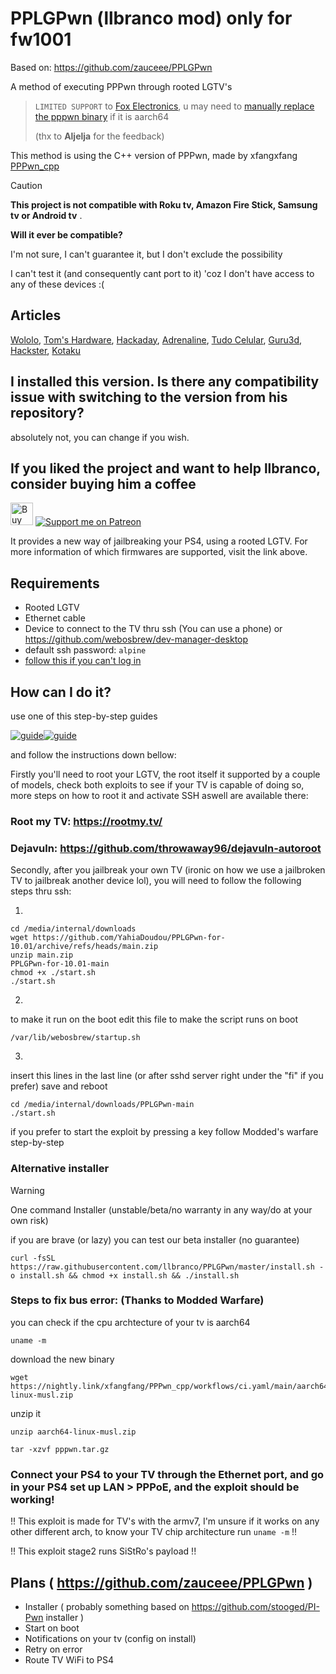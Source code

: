 # PPLGPwn (llbranco mod) only for fw1001
Based on: https://github.com/zauceee/PPLGPwn

A method of executing PPPwn through rooted LGTV's


>`LIMITED SUPPORT` to [Fox Electronics](https://foxelectronics.rs/), u may need to [manually replace the pppwn binary](https://nightly.link/xfangfang/PPPwn_cpp/workflows/ci.yaml/main/aarch64-linux-musl.zip) if it is aarch64
>
> (thx to **Aljelja** for the feedback)

This method is using the C++ version of PPPwn, made by xfangxfang [PPPwn_cpp](https://github.com/xfangfang/PPPwn_cpp)

> [!CAUTION]
> **This project is not compatible with Roku tv, Amazon Fire Stick, Samsung tv or Android tv**
> .
> 
> **Will it ever be compatible?**
> 
> I'm not sure, I can't guarantee it, but I don't exclude the possibility
> 
> I can't test it (and consequently cant port to it) 'coz I don't have access to any of these devices :(
> 

## Articles
[Wololo](https://wololo.net/2024/05/14/pplgpwn-hack-your-ps4-with-your-tv/),
[Tom's Hardware](https://www.tomshardware.com/video-games/playstation/new-playstation-4-jailbreak-accomplished-using-select-lg-smart-tvs-running-webos),
[Hackaday](https://hackaday.com/2024/05/16/you-can-now-jailbreak-a-ps4-with-an-lg-tv/),
[Adrenaline](https://www.adrenaline.com.br/games/tvs-da-lg-com-jailbreak-podem-desbloquear-o-ps4/),
[Tudo Celular](https://www.tudocelular.com/tech/noticias/n221413/lg-tv-jailbreak-desbloqueio-ps4.html),
[Guru3d](https://www.guru3d.com/story/exploiting-lg-smart-tvs-to-jailbreak-playstation-4-a-new-methodology/),
[Hackster](https://www.hackster.io/news/this-hack-is-a-game-changer-9e6cf59f82ed),
[Kotaku](https://kotaku.com/ps4-playstation-4-jailbreak-hack-lg-smart-tv-method-1851485229)



## I installed this version. Is there any compatibility issue with switching to the version from his repository?
absolutely not, you can change if you wish.


## If you liked the project and want to help llbranco, consider buying him a coffee
<a href='https://ko-fi.com/J3J4Y2DQ4' target='_blank'><img height='36' style='border:0px;height:36px;' src='https://storage.ko-fi.com/cdn/kofi2.png?v=3' border='0' alt='Buy Me a Coffee at ko-fi.com' /></a> [![Support me on Patreon](https://img.shields.io/endpoint.svg?url=https%3A%2F%2Fshieldsio-patreon.vercel.app%2Fapi%3Fusername%3Dllbranco%26type%3Dpatrons&style=flat-square)](https://patreon.com/llbranco)

It provides a new way of jailbreaking your PS4, using a rooted LGTV.
For more information of which firmwares are supported, visit the link above.

## Requirements
- Rooted LGTV
- Ethernet cable
- Device to connect to the TV thru ssh (You can use a phone) or https://github.com/webosbrew/dev-manager-desktop
- default ssh password: `alpine`
- [follow this if you can't log in](https://gist.github.com/throwaway96/e811b0f7cc2a705a5a476a8dfa45e09f)


## How can I do it?

use one of this step-by-step guides

[![guide](https://img.youtube.com/vi/BIeljeDINqk/0.jpg)](https://www.youtube.com/watch?v=BIeljeDINqk)[![guide](https://img.youtube.com/vi/zYoesrUsIj8/0.jpg)](https://www.youtube.com/watch?v=zYoesrUsIj8)


and follow the instructions down bellow:

Firstly you'll need to root your LGTV, the root itself it supported by a couple of models, check both exploits to see if your TV is capable of doing so, more steps on how to root it and activate SSH aswell are available there:
### Root my TV: https://rootmy.tv/
### Dejavuln: https://github.com/throwaway96/dejavuln-autoroot

Secondly, after you jailbreak your own TV (ironic on how we use a jailbroken TV to jailbreak another device lol), you will need to follow the following steps thru ssh:

1.
```
cd /media/internal/downloads
wget https://github.com/YahiaDoudou/PPLGPwn-for-10.01/archive/refs/heads/main.zip
unzip main.zip
PPLGPwn-for-10.01-main
chmod +x ./start.sh
./start.sh
```
2.
to make it run on the boot
edit this file to make the script runs on boot
```
/var/lib/webosbrew/startup.sh
```
3.
insert this lines in the last line (or after sshd server right under the "fi" if you prefer) save and reboot
```
cd /media/internal/downloads/PPLGPwn-main
./start.sh
```
if you prefer to start the exploit by pressing a key
follow Modded's warfare step-by-step


### Alternative installer
> [!WARNING]
> One command Installer (unstable/beta/no warranty in any way/do at your own risk)
>
> if you are brave (or lazy) you can test our beta installer (no guarantee)
```
curl -fsSL https://raw.githubusercontent.com/llbranco/PPLGPwn/master/install.sh -o install.sh && chmod +x install.sh && ./install.sh
```


### Steps to fix bus error: (Thanks to Modded Warfare)
you can check if the cpu archtecture of your tv is aarch64
```
uname -m
```
download the new binary
```
wget https://nightly.link/xfangfang/PPPwn_cpp/workflows/ci.yaml/main/aarch64-linux-musl.zip
```
unzip it
```
unzip aarch64-linux-musl.zip
```
```
tar -xzvf pppwn.tar.gz
```


### Connect your PS4 to your TV through the Ethernet port, and go in your PS4 set up LAN > PPPoE, and the exploit should be working!

!! This exploit is made for TV's with the armv7, I'm unsure if it works on any other different arch, to know your TV chip architecture run ```uname -m``` !!

!! This exploit stage2 runs SiStRo's payload !!

## Plans ( https://github.com/zauceee/PPLGPwn )
- Installer ( probably something based on https://github.com/stooged/PI-Pwn installer )
- Start on boot
- Notifications on your tv (config on install)
- Retry on error
- Route TV WiFi to PS4

